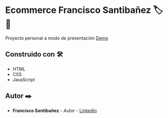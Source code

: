 # Ecommerce Francisco Santibañez 🏷🛒

Proyecto personal a modo de presentación
[Demo](https://paaancho.github.io)

## Construido con 🛠️

* HTML
* CSS
* JavaScript

## Autor ✒️


* **Francisco Santibañez** - *Autor* - [Linkedin](https://www.linkedin.com/in/francisco-santibanezb/)